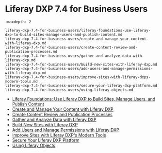 # Liferay DXP 7.4 for Business Users

```{toctree}
:maxdepth: 2

liferay-dxp-7.4-for-business-users/liferay-foundations-use-liferay-dxp-to-build-sites-manage-users-and-publish-content.md
liferay-dxp-7.4-for-business-users/create-and-manage-your-content-with-liferay-dxp.md
liferay-dxp-7.4-for-business-users/create-content-review-and-publication-processes.md
liferay-dxp-7.4-for-business-users/gather-and-analyze-data-with-liferay-dxp.md
liferay-dxp-7.4-for-business-users/build-new-sites-with-liferay-dxp.md
liferay-dxp-7.4-for-business-users/add-users-and-manage-permissions-with-liferay-dxp.md
liferay-dxp-7.4-for-business-users/improve-sites-with-liferay-dxps-modern-tools.md
liferay-dxp-7.4-for-business-users/secure-your-liferay-dxp-platform.md
liferay-dxp-7.4-for-business-users/using-liferay-objects.md
```

* [Liferay Foundations: Use Liferay DXP to Build Sites, Manage Users, and Publish Content](./liferay-dxp-7.4-for-business-users/liferay-foundations-use-liferay-dxp-to-build-sites-manage-users-and-publish-content.md)
* [Create and Manage Your Content with Liferay DXP](./liferay-dxp-7.4-for-business-users/create-content-review-and-publication-processes.md)
* [Create Content Review and Publication Processes](./add-users-and-manage-permissions-with-liferay-dxp/exercises-create-an-organization-hierarchy.md)
* [Gather and Analyze Data with Liferay DXP](./liferay-dxp-7.4-for-business-users/gather-and-analyze-data-with-liferay-dxp.md)
* [Build New Sites with Liferay DXP](./liferay-dxp-7.4-for-business-users/build-new-sites-with-liferay-dxp.md)
* [Add Users and Manage Permissions with Liferay DXP](./liferay-dxp-7.4-for-business-users/improve-sites-with-liferay-dxps-modern-tools.md)
* [Improve Sites with Liferay DXP's Modern Tools](./liferay-dxp-7.4-for-business-users/improve-sites-with-liferay-dxps-modern-tools.md)
* [Secure Your Liferay DXP Platform](./liferay-dxp-7.4-for-business-users/secure-your-liferay-dxp-platform.md)
* [Using Liferay Objects](./liferay-dxp-7.4-for-business-users/using-liferay-objects.md)